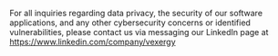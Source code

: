 For all inquiries regarding data privacy, the security of our software applications, and any other cybersecurity concerns or identified vulnerabilities, please contact us via messaging our LinkedIn page at https://www.linkedin.com/company/vexergy 
